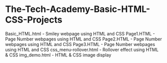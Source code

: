 # The-Tech-Academy-Basic-HTML-CSS-Projects
Basic_HTML.html - Smiley webpage using HTML and CSS
Page1.HTML      - Page Number webpages using HTML and CSS
Page2.HTML      - Page Number webpages using HTML and CSS
Page3.HTML      - Page Number webpages using HTML and CSS
css_menu-rollover.html - Rollover effect using HTML & CSS
img_demo.html          - HTML & CSS image display
